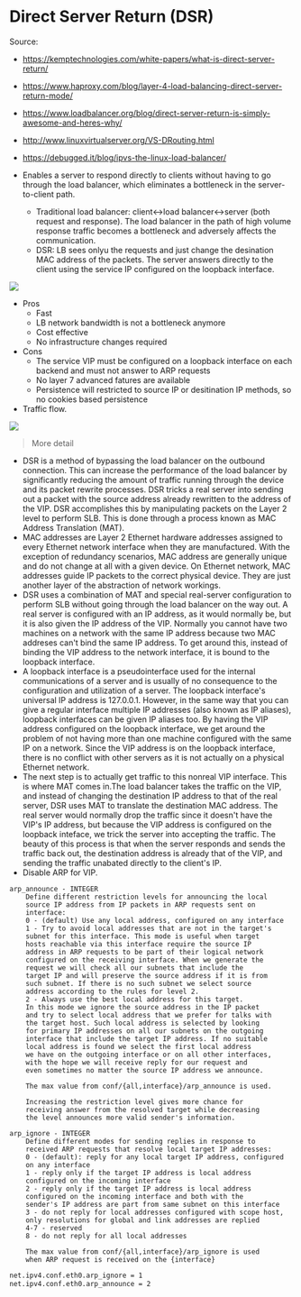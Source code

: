 # Direct Server Return (DSR)

Source:
- <https://kemptechnologies.com/white-papers/what-is-direct-server-return/>
- <https://www.haproxy.com/blog/layer-4-load-balancing-direct-server-return-mode/>
- <https://www.loadbalancer.org/blog/direct-server-return-is-simply-awesome-and-heres-why/>
- <http://www.linuxvirtualserver.org/VS-DRouting.html>
- <https://debugged.it/blog/ipvs-the-linux-load-balancer/>

- Enables a server to respond directly to clients without having to go through the load balancer, which eliminates a bottleneck in the server-to-client path.
  - Traditional load balancer: client<->load balancer<->server (both request and response). The load balancer in the path of high volume response traffic becomes a bottleneck and adversely affects the communication.
  - DSR: LB sees onlyu the requests and just change the desination MAC address of the packets. The server answers directly to the client using the service IP configured on the loopback interface.

![](https://www.haproxy.com/wp-content/uploads/2011/07/layer4_dsr_data_flow.png)

- Pros
  - Fast
  - LB network bandwidth is not a bottleneck anymore
  - Cost effective
  - No infrastructure changes required
- Cons
  - The service VIP must be configured on a loopback interface on each backend and must not answer to ARP requests
  - No layer 7 advanced fatures are available
  - Persistence will restricted to source IP or desitination IP methods, so no cookies based persistence
- Traffic flow.

![](https://support.kemptechnologies.com/hc/article_attachments/360061899171/DsrFlow.png)

> More detail

- DSR is a method of bypassing the load balancer on the outbound connection. This can increase the performance of the load balancer by significantly reducing the amount of traffic running through the device and its packet rewrite processes. DSR tricks a real server into sending out a packet with the source address already rewritten to the address of the VIP. DSR accomplishes this by manipulating packets on the Layer 2 level to perform SLB. This is done through a process known as MAC Address Translation (MAT).
- MAC addresses are Layer 2 Ethernet hardware  addresses assigned to every Ethernet network interface when they are manufactured. With the exception of redundancy scenarios, MAC address are generally unique and do not change at all with a given device. On Ethernet network, MAC addresses guide IP packets to the correct physical device. They are just another layer of the abstraction of network workings.
- DSR uses a combination of MAT and special real-server configuration to perform SLB without going through the load balancer on the way out. A real server is configured with an IP address, as it would normally be, but it is also given the IP address of the VIP. Normally you cannot have two machines on a network with the same IP address because two MAC addreses can't bind the same IP address. To get around this, instead of binding the VIP address to the network interface, it is bound to the loopback interface.
- A loopback interface is a pseudointerface used for the internal communications of a server and is usually of no consequence to the configuration and utilization of a server. The loopback interface's universal IP address is 127.0.0.1. However, in the same way that you can give a regular interface multiple IP addresses (also known as IP aliases), loopback interfaces can be given IP aliases too. By having the VIP address configured on the loopback interface, we get around the problem of not having more than one machine configured with the same IP on a network. Since the VIP address is on the loopback interface, there is no conflict with other servers as it is not actually on a physical Ethernet network.
- The next step is to actually get traffic to this nonreal VIP interface. This is where MAT comes in.The load balancer takes the traffic on the VIP, and instead of  changing the destination IP address to that of the real server, DSR uses MAT to translate the destination MAC address. The real server would normally drop the traffic since it doesn't have the VIP's IP address, but because the VIP address is configured on the loopback inteface, we trick the server into accepting the traffic. The beauty of this process is that when the server responds and sends the traffic back out, the destination address is already that of the VIP, and sending the traffic unabated directly to the client's IP.
- Disable ARP for VIP.

```
arp_announce - INTEGER
	Define different restriction levels for announcing the local
	source IP address from IP packets in ARP requests sent on
	interface:
	0 - (default) Use any local address, configured on any interface
	1 - Try to avoid local addresses that are not in the target's
	subnet for this interface. This mode is useful when target
	hosts reachable via this interface require the source IP
	address in ARP requests to be part of their logical network
	configured on the receiving interface. When we generate the
	request we will check all our subnets that include the
	target IP and will preserve the source address if it is from
	such subnet. If there is no such subnet we select source
	address according to the rules for level 2.
	2 - Always use the best local address for this target.
	In this mode we ignore the source address in the IP packet
	and try to select local address that we prefer for talks with
	the target host. Such local address is selected by looking
	for primary IP addresses on all our subnets on the outgoing
	interface that include the target IP address. If no suitable
	local address is found we select the first local address
	we have on the outgoing interface or on all other interfaces,
	with the hope we will receive reply for our request and
	even sometimes no matter the source IP address we announce.

	The max value from conf/{all,interface}/arp_announce is used.

	Increasing the restriction level gives more chance for
	receiving answer from the resolved target while decreasing
	the level announces more valid sender's information.

arp_ignore - INTEGER
	Define different modes for sending replies in response to
	received ARP requests that resolve local target IP addresses:
	0 - (default): reply for any local target IP address, configured
	on any interface
	1 - reply only if the target IP address is local address
	configured on the incoming interface
	2 - reply only if the target IP address is local address
	configured on the incoming interface and both with the
	sender's IP address are part from same subnet on this interface
	3 - do not reply for local addresses configured with scope host,
	only resolutions for global and link addresses are replied
	4-7 - reserved
	8 - do not reply for all local addresses

	The max value from conf/{all,interface}/arp_ignore is used
	when ARP request is received on the {interface}
```

```bash
net.ipv4.conf.eth0.arp_ignore = 1
net.ipv4.conf.eth0.arp_announce = 2
```
